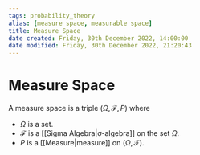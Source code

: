 ```yaml
---
tags: probability_theory
alias: [measure space, measurable space]
title: Measure Space
date created: Friday, 30th December 2022, 14:00:00
date modified: Friday, 30th December 2022, 21:20:43
---
```


# Measure Space

A measure space is a triple ${\displaystyle (\Omega,{\mathcal {F}},P )}$ where

- $\Omega$ is a set.
- ${\mathcal {F}}$ is a [[Sigma Algebra|σ-algebra]] on the set $\Omega$.
- $P$ is a [[Measure|measure]] on ${\displaystyle (\Omega,{\mathcal {F}})}$.